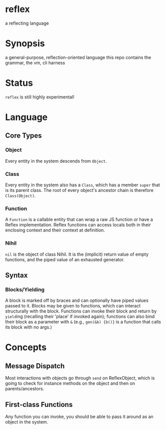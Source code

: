 # reflex
a reflecting language

# Synopsis
a general-purpose, reflection-oriented language
this repo contains the grammar, the vm, cli harness

# Status
`reflex` is still highly experimental!

# Language
## Core Types
### Object
Every entity in the system descends from `Object`.
### Class
Every entity in the system also has a `Class`, which has a member `super` that is its parent class. The root of every object's ancestor chain is therefore `Class(Object)`.
### Function
A `Function` is a callable entity that can wrap a raw JS function or have a Reflex implementation.
Reflex functions can access locals both in their enclosing context and their context at definition.
### Nihil
`nil` is the object of class Nihil.
It is the (implicit) return value of empty functions, and the piped value of an exhausted generator.
## Syntax
### Blocks/Yielding
A block is marked off by braces and can optionally have piped values passed to it.
Blocks may be given to functions, which can interact structurally with the block.
Functions can invoke their block and return by `yield`ing (recalling their 'place' if invoked again);
functions can also bind their block as a parameter with `&`
(e.g., `gen(&b) {b()}` is a function that calls its block with no args.)

# Concepts
## Message Dispatch
Most interactions with objects go through `send` on ReflexObject, which is going to check for instance 
methods on the object and then on parents/ancestors.
## First-class Functions
Any function you can invoke, you should be able to pass it around as an object in the system.